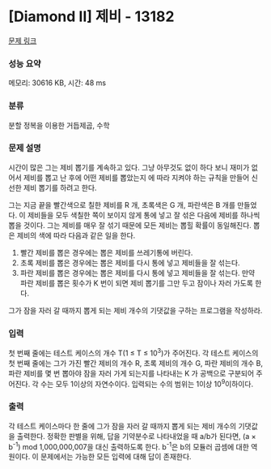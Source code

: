 # [Diamond II] 제비 - 13182 

[문제 링크](https://www.acmicpc.net/problem/13182) 

### 성능 요약

메모리: 30616 KB, 시간: 48 ms

### 분류

분할 정복을 이용한 거듭제곱, 수학

### 문제 설명

<p>시간이 많은 그는 제비 뽑기를 계속하고 있다. 그냥 아무것도 없이 하다 보니 재미가 없어서 제비를 뽑고 난 후에 어떤 제비를 뽑았는지 에 따라 지켜야 하는 규칙을 만들어 신선한 제비 뽑기를 하려고 한다.</p>

<p>그는 지금 끝을 빨간색으로 칠한 제비를 R 개, 초록색은 G 개, 파란색은 B 개를 만들었다. 이 제비들을 모두 색칠한 쪽이 보이지 않게 통에 넣고 잘 섞은 다음에 제비를 하나씩 뽑을 것이다. 그는 제비를 매우 잘 섞기 때문에 모든 제비는 뽑힐 확률이 동일해진다. 뽑은 제비의 색에 따라 다음과 같은 일을 한다.</p>

<ol>
	<li>빨간 제비를 뽑은 경우에는 뽑은 제비를 쓰레기통에 버린다.</li>
	<li>초록 제비를 뽑은 경우에는 뽑은 제비를 다시 통에 넣고 제비들을 잘 섞는다.</li>
	<li>파란 제비를 뽑은 경우에는 뽑은 제비를 다시 통에 넣고 제비들을 잘 섞는다. 만약 파란 제비를 뽑은 횟수가 K 번이 되면 제비 뽑기를 그만 두고 잠이나 자러 가도록 한다.</li>
</ol>

<p>그가 잠을 자러 갈 때까지 뽑게 되는 제비 개수의 기댓값을 구하는 프로그램을 작성하라.</p>

### 입력 

 <p>첫 번째 줄에는 테스트 케이스의 개수 T(1 ≤ T ≤ 10<sup>3</sup>)가 주어진다. 각 테스트 케이스의 첫 번째 줄에는 그가 가진 빨간 제비의 개수 R, 초록 제비의 개수 G, 파란 제비의 개수 B, 파란 제비를 몇 번 뽑아야 잠을 자러 가게 되는지를 나타내는 K 가 공백으로 구분되어 주어진다. 각 수는 모두 1이상의 자연수이다. 입력되는 수의 범위는 1이상 10<sup>9</sup>이하이다.</p>

### 출력 

 <p>각 테스트 케이스마다 한 줄에 그가 잠을 자러 갈 때까지 뽑게 되는 제비 개수의 기댓값을 출력한다. 정확한 판별을 위해, 답을 기약분수로 나타내었을 때 a/b가 된다면, (a × b<sup>-1</sup>) mod 1,000,000,007을 대신 출력하도록 한다. b<sup>-1</sup>은 b의 모듈러 곱셈에 대한 역원이다. 이 문제에서는 가능한 모든 입력에 대해 답이 존재한다.</p>

